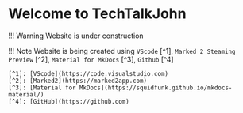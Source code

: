# Welcome to TechTalkJohn

!!! Warning
    Website is under construction

!!! Note
    Website is being created using `VScode` [^1], `Marked 2 Steaming Preview` [^2], `Material for MkDocs` [^3], `Github` [^4]

    [^1]: [VScode](https://code.visualstudio.com)
    [^2]: [Marked2](https://marked2app.com)
    [^3]: [Material for MkDocs](https://squidfunk.github.io/mkdocs-material/)
    [^4]: [GitHub](https://github.com)

